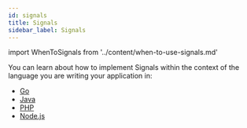 ```yaml
---
id: signals
title: Signals
sidebar_label: Signals
---
```


import WhenToSignals from '../content/when-to-use-signals.md'

<WhenToSignals />

You can learn about how to implement Signals within the context of the language you are writing your application in:

- [Go](/docs/go/signals)
- [Java](/docs/java/signals)
- [PHP](/docs/php/signals)
- [Node.js](/docs/node/signals-queries/#signals)
